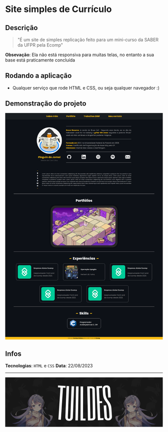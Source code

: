 # Site simples de Currículo

## Descrição

> "É um site de simples replicação feito para um mini-curso da SABER da UFPR pela Ecomp"

**Obsevação**: Ela não está responsiva para muitas telas, no entanto a sua base está praticamente concluída

## Rodando a aplicação

-   Qualquer serviço que rode HTML e CSS, ou seja qualquer navegador :)

## Demonstração do projeto

![Screenshot da página](screenshot.png)

## Infos

**Tecnologias**: `HTML` e `CSS`
**Data**: 22/08/2023

---

![Banner escrito TUILDES com a Mai Sakurajima em cada lado](banner.png)
